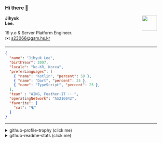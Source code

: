 ### Hi there 👋
<img src="https://github.githubassets.com/images/mona-loading-default.gif" width="50px" align="right">
</a>

**Jihyuk\
Lee.**

19 y.o & Server Platform Engineer.\
✉️ <s23066@gsm.hs.kr>

---

```json
{
  "name": "Jihyuk Lee",
  "birthYear": 2007,
  "locale": "ko-KR, Korea",
  "preferLanguages": [
    { "name": "Kotlin", "percent": 50 },
    { "name": "Dart", "percent": 25 },
    { "name": "TypeScript", "percent": 25 },
  ],
  "team" : "AING, Feather-IT ···",
  "operatingNetwork": "AS216042",
  "favorite": {
    "cat": "🐈"
  }
}
```
---
<details>
  <summary>github-profile-trophy (click me)</summary>
  
![](https://github-profile-trophy.vercel.app/?username=withJihyuk&row=1&column=8&theme=nord)
  
</details>
<details>
  <summary>github-readme-stats (click me)</summary>
  
<!--START_SECTION:waka-->
![Code Time](http://img.shields.io/badge/Code%20Time-983%20hrs%2029%20mins-blue)

![Lines of code](https://img.shields.io/badge/%EC%A0%80%EB%8A%94%20%EC%97%AC%ED%83%9C%EA%B9%8C%EC%A7%80%20-747.8%20thousand%20%EC%A4%84%EC%9D%98%20%EC%BD%94%EB%93%9C%EB%A5%BC%20%EC%9E%91%EC%84%B1%ED%96%88%EC%96%B4%EC%9A%94.-blue)

**저는 아침형 인간이에요. 🐤** 

```text
🌞 아침                     985 commits         ██████░░░░░░░░░░░░░░░░░░░   22.36 % 
🌆 낮　                     1525 commits        █████████░░░░░░░░░░░░░░░░   34.61 % 
🌃 저녁                     1549 commits        █████████░░░░░░░░░░░░░░░░   35.16 % 
🌙 밤　                     347 commits         ██░░░░░░░░░░░░░░░░░░░░░░░   07.88 % 
```


📊 **저는 이번주를 이렇게 시간을 보냈어요.** 

```text
🕑︎ Timezone: Asia/Seoul

💬 프로그래밍 언어들: 
TypeScript               3 hrs 44 mins       ██████████████░░░░░░░░░░░   55.55 % 
Java                     1 hr 25 mins        █████░░░░░░░░░░░░░░░░░░░░   21.06 % 
Kotlin                   1 hr 5 mins         ████░░░░░░░░░░░░░░░░░░░░░   16.08 % 
Bash                     16 mins             █░░░░░░░░░░░░░░░░░░░░░░░░   04.15 % 
Markdown                 7 mins              ░░░░░░░░░░░░░░░░░░░░░░░░░   01.80 % 

🔥 에디터들: 
VS Code                  4 hrs 12 mins       ████████████████░░░░░░░░░   62.50 % 
IntelliJ IDEA            2 hrs 31 mins       █████████░░░░░░░░░░░░░░░░   37.50 % 

💻 운영 체제들: 
Mac                      6 hrs 44 mins       █████████████████████████   100.00 % 
```


 Last Updated on 11/10/2025 18:45:16 UTC
<!--END_SECTION:waka-->

</details>

</div>


